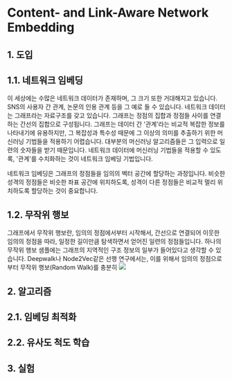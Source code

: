 # Content- and Link-Aware Network Embedding

## 1. 도입
## 1.1. 네트워크 임베딩
   이 세상에는 수많은 네트워크 데이터가 존재하며, 그 크기 또한 거대해지고 있습니다.
   SNS의 사용자 간 관계, 논문의 인용 관계 등을 그 예로 들 수 있습니다.
   네트워크 데이터는 그래프라는 자료구조를 갖고 있습니다.
   그래프는 정점의 집합과 정점들 사이를 연결하는 간선의 집합으로 구성됩니다.
   그래프는 데이터 간 '관계'라는 비교적 복잡한 정보를 나타내기에 유용하지만, 그 복잡성과 특수성 때문에 그 이상의 의미를 추출하기 위한 머신러닝 기법들을 적용하기 어렵습니다.
   대부분의 머신러닝 알고리즘들은 그 입력으로 일련의 숫자들을 받기 때문입니다.
   네트워크 데이터에 머신러닝 기법들을 적용할 수 있도록, '관계'를  수치화하는 것이 네트워크 임베딩 기법입니다.

   네트워크 임베딩은 그래프의 정점들을 임의의 벡터 공간에 할당하는 과정입니다. 비슷한 성격의 정점들은 비슷한 좌표 공간에 위치하도록, 성격이 다른 정점들은 비교적 멀리 위치하도록 할당하는 것이 중요합니다.
   
## 1.2. 무작위 행보
   그래프에서 무작위 행보란, 임의의 정점에서부터 시작해서, 간선으로 연결되어 이웃한 임의의 정점을 따라, 일정한 길이만큼 탐색하면서 얻어진 일련의 정점들입니다.
   하나의 무작위 행보 샘플에는 그래프의 지역적인 구조 정보의 일부가 들어있다고 생각할 수 있습니다.
   Deepwalk나 Node2Vec같은 선행 연구에서는, 이를 위해서 임의의 정점으로부터 무작위 행보(Random Walk)를 충분히
   <img src="https://1.bp.blogspot.com/-hx5DlfIn7xk/XRJlD47Mv6I/AAAAAAAAEO4/o9ztIaCTz7Ie2eVEczhyGuciQPxV7JKFACLcBGAs/s640/Screenshot%2B2019-06-25%2Bat%2B11.11.05%2BAM.png">
   
   

## 2. 알고리즘
## 2.1. 임베딩 최적화
## 2.2. 유사도 척도 학습
## 3. 실험
